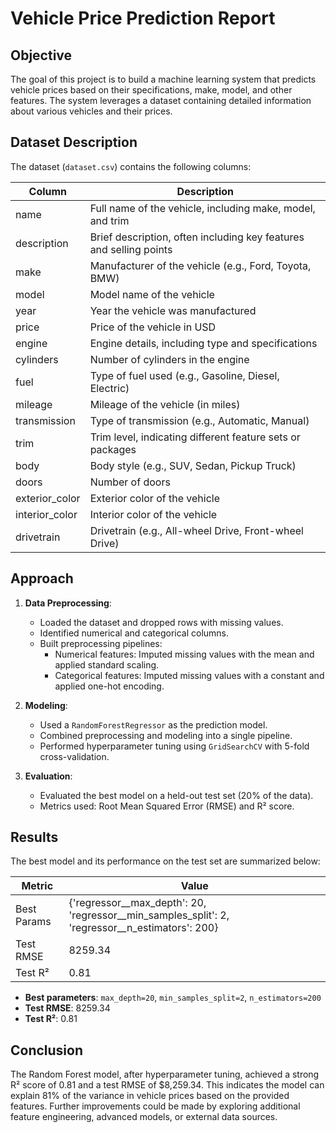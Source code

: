 # Vehicle Price Prediction Report

## Objective
The goal of this project is to build a machine learning system that predicts vehicle prices based on their specifications, make, model, and other features. The system leverages a dataset containing detailed information about various vehicles and their prices.

## Dataset Description
The dataset (`dataset.csv`) contains the following columns:

| Column           | Description                                                                 |
|------------------|-----------------------------------------------------------------------------|
| name             | Full name of the vehicle, including make, model, and trim                   |
| description      | Brief description, often including key features and selling points          |
| make             | Manufacturer of the vehicle (e.g., Ford, Toyota, BMW)                      |
| model            | Model name of the vehicle                                                   |
| year             | Year the vehicle was manufactured                                           |
| price            | Price of the vehicle in USD                                                 |
| engine           | Engine details, including type and specifications                           |
| cylinders        | Number of cylinders in the engine                                           |
| fuel             | Type of fuel used (e.g., Gasoline, Diesel, Electric)                        |
| mileage          | Mileage of the vehicle (in miles)                                           |
| transmission     | Type of transmission (e.g., Automatic, Manual)                              |
| trim             | Trim level, indicating different feature sets or packages                   |
| body             | Body style (e.g., SUV, Sedan, Pickup Truck)                                 |
| doors            | Number of doors                                                             |
| exterior_color   | Exterior color of the vehicle                                               |
| interior_color   | Interior color of the vehicle                                               |
| drivetrain       | Drivetrain (e.g., All-wheel Drive, Front-wheel Drive)                       |

## Approach
1. **Data Preprocessing**:
   - Loaded the dataset and dropped rows with missing values.
   - Identified numerical and categorical columns.
   - Built preprocessing pipelines:
     - Numerical features: Imputed missing values with the mean and applied standard scaling.
     - Categorical features: Imputed missing values with a constant and applied one-hot encoding.

2. **Modeling**:
   - Used a `RandomForestRegressor` as the prediction model.
   - Combined preprocessing and modeling into a single pipeline.
   - Performed hyperparameter tuning using `GridSearchCV` with 5-fold cross-validation.

3. **Evaluation**:
   - Evaluated the best model on a held-out test set (20% of the data).
   - Metrics used: Root Mean Squared Error (RMSE) and R² score.

## Results
The best model and its performance on the test set are summarized below:

| Metric         | Value         |
|---------------|---------------|
| Best Params   | {'regressor__max_depth': 20, 'regressor__min_samples_split': 2, 'regressor__n_estimators': 200} |
| Test RMSE     | 8259.34       |
| Test R²       | 0.81          |

- **Best parameters**: `max_depth=20`, `min_samples_split=2`, `n_estimators=200`
- **Test RMSE**: 8259.34
- **Test R²**: 0.81

## Conclusion
The Random Forest model, after hyperparameter tuning, achieved a strong R² score of 0.81 and a test RMSE of $8,259.34. This indicates the model can explain 81% of the variance in vehicle prices based on the provided features. Further improvements could be made by exploring additional feature engineering, advanced models, or external data sources.
